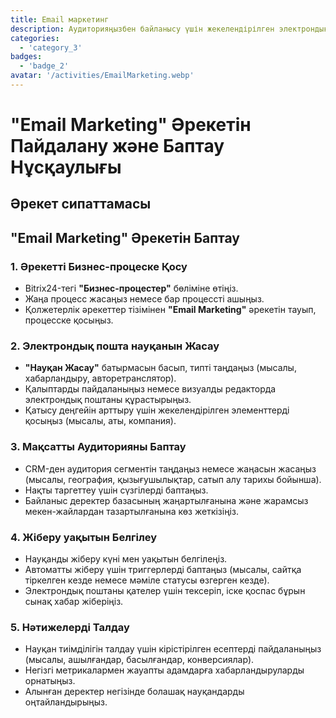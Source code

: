 ```yaml
---
title: Email маркетинг
description: Аудиторияңызбен байланысу үшін жекелендірілген электрондық пошта науқандарын жасаңыз және жіберіңіз.
categories: 
  - 'category_3'
badges: 
  - 'badge_2'
avatar: '/activities/EmailMarketing.webp'
---
```

# "Email Marketing" Әрекетін Пайдалану және Баптау Нұсқаулығы

## Әрекет сипаттамасы

## **"Email Marketing" Әрекетін Баптау**

### 1. Әрекетті Бизнес-процеске Қосу
- Bitrix24-тегі **"Бизнес-процестер"** бөліміне өтіңіз.
- Жаңа процесс жасаңыз немесе бар процессті ашыңыз.
- Қолжетерлік әрекеттер тізімінен **"Email Marketing"** әрекетін тауып, процесске қосыңыз.

### 2. Электрондық пошта науқанын Жасау
- **"Науқан Жасау"** батырмасын басып, типті таңдаңыз (мысалы, хабарландыру, авторетранслятор).
- Қалыптарды пайдаланыңыз немесе визуалды редакторда электрондық поштаны құрастырыңыз.
- Қатысу деңгейін арттыру үшін жекелендірілген элементтерді қосыңыз (мысалы, аты, компания).

### 3. Мақсатты Аудиторияны Баптау
- CRM-ден аудитория сегментін таңдаңыз немесе жаңасын жасаңыз (мысалы, география, қызығушылықтар, сатып алу тарихы бойынша).
- Нақты таргеттеу үшін сүзгілерді баптаңыз.
- Байланыс деректер базасының жаңартылғанына және жарамсыз мекен-жайлардан тазартылғанына көз жеткізіңіз.

### 4. Жіберу уақытын Белгілеу
- Науқанды жіберу күні мен уақытын белгілеңіз.
- Автоматты жіберу үшін триггерлерді баптаңыз (мысалы, сайтқа тіркелген кезде немесе мәміле статусы өзгерген кезде).
- Электрондық поштаны қателер үшін тексеріп, іске қоспас бұрын сынақ хабар жіберіңіз.

### 5. Нәтижелерді Талдау
- Науқан тиімділігін талдау үшін кірістірілген есептерді пайдаланыңыз (мысалы, ашылғандар, басылғандар, конверсиялар).
- Негізгі метрикалармен жауапты адамдарға хабарландыруларды орнатыңыз.
- Алынған деректер негізінде болашақ науқандарды оңтайландырыңыз.